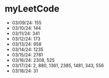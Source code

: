 # myLeetCode

- 03/09/24: 155
- 03/10/24: 144
- 03/11/24: 341
- 03/12/24: 173
- 03/13/24: 958
- 03/14/24: 1235
- 03/15/24: 2781
- 03/16/24: 2308, 525
- 03/17/24: 2, 880, 1361, 2385, 1481, 343, 556
- 03/18/24: 31
